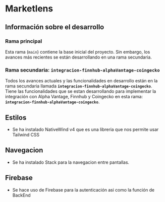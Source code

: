 # Marketlens

## Información sobre el desarrollo

### Rama principal

Esta rama (`main`) contiene la base inicial del proyecto. Sin embargo, los avances más recientes se están desarrollando en una rama secundaria.

### Rama secundaria: `integracion-finnhub-alphaVantage-coingecko`

Todos los avances actuales y las funcionalidades en desarrollo están en la rama secundaria llamada **`integracion-finnhub-alphaVantage-coingecko`**.
Tiene las funcionalidades que se estan desarrollando para implementar la integración con Alpha Vantage, Finnhub y Coingecko en esta rama: **`integracion-finnhub-alphaVantage-coingecko`**.

## Estilos

- Se ha instalado NativeWind v4 que es una libreria que nos permite usar Tailwind CSS

## Navegacion

- Se ha instalado Stack para la navegacion entre pantallas.

## Firebase

- Se hace uso de Firebase para la autenticación asi como la función de BackEnd
